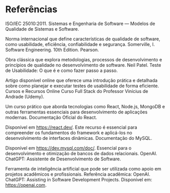 # Referências

ISO/IEC 25010:2011. Sistemas e Engenharia de Software — Modelos de Qualidade de Sistemas e Software.

Norma internacional que define características de qualidade de software, como usabilidade, eficiência, confiabilidade e segurança.
Somerville, I. Software Engineering. 10th Edition. Pearson.

Obra clássica que explora metodologias, processos de desenvolvimento e princípios de qualidade no desenvolvimento de software.
Neil Patel. Teste de Usabilidade: O que é e como fazer passo a passo.

Artigo disponível online que oferece uma introdução prática e detalhada sobre como planejar e executar testes de usabilidade de forma eficiente.
Cursos e Recursos Online
Curso Full Stack do Professor Vinícius de Andrade (Udemy).

Um curso prático que aborda tecnologias como React, Node.js, MongoDB e outras ferramentas essenciais para desenvolvimento de aplicações modernas.
Documentação Oficial do React.

Disponível em https://react.dev/. Este recurso é essencial para compreender os fundamentos do framework e aplicá-los no desenvolvimento de interfaces dinâmicas.
Documentação do MySQL.

Disponível em https://dev.mysql.com/doc/. Essencial para o desenvolvimento e otimização de bancos de dados relacionais.
OpenAI. ChatGPT: Assistente de Desenvolvimento de Software.

Ferramenta de inteligência artificial que pode ser utilizada como apoio em projetos acadêmicos e profissionais. Referência acadêmica:
OpenAI. ChatGPT: Assisting in Software Development Projects. Disponível em: https://openai.com.

